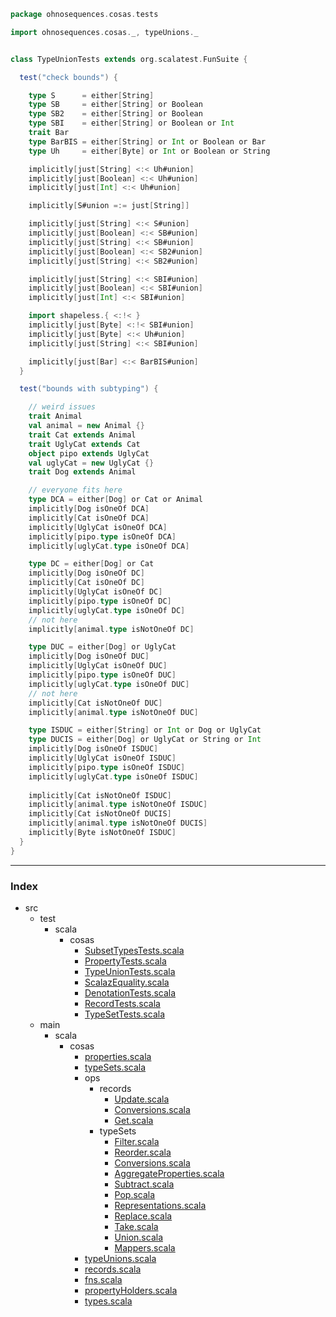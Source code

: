 
```scala
package ohnosequences.cosas.tests

import ohnosequences.cosas._, typeUnions._


class TypeUnionTests extends org.scalatest.FunSuite {

  test("check bounds") {

    type S      = either[String]
    type SB     = either[String] or Boolean
    type SB2    = either[String] or Boolean
    type SBI    = either[String] or Boolean or Int
    trait Bar
    type BarBIS = either[String] or Int or Boolean or Bar
    type Uh     = either[Byte] or Int or Boolean or String

    implicitly[just[String] <:< Uh#union]
    implicitly[just[Boolean] <:< Uh#union]
    implicitly[just[Int] <:< Uh#union]

    implicitly[S#union =:= just[String]]

    implicitly[just[String] <:< S#union]
    implicitly[just[Boolean] <:< SB#union]
    implicitly[just[String] <:< SB#union]
    implicitly[just[Boolean] <:< SB2#union]
    implicitly[just[String] <:< SB2#union]

    implicitly[just[String] <:< SBI#union]
    implicitly[just[Boolean] <:< SBI#union]
    implicitly[just[Int] <:< SBI#union]

    import shapeless.{ <:!< }
    implicitly[just[Byte] <:!< SBI#union]
    implicitly[just[Byte] <:< Uh#union]
    implicitly[just[String] <:< SBI#union]

    implicitly[just[Bar] <:< BarBIS#union]
  }

  test("bounds with subtyping") {

    // weird issues
    trait Animal
    val animal = new Animal {}
    trait Cat extends Animal
    trait UglyCat extends Cat
    object pipo extends UglyCat
    val uglyCat = new UglyCat {}
    trait Dog extends Animal

    // everyone fits here
    type DCA = either[Dog] or Cat or Animal
    implicitly[Dog isOneOf DCA]
    implicitly[Cat isOneOf DCA]
    implicitly[UglyCat isOneOf DCA]
    implicitly[pipo.type isOneOf DCA]
    implicitly[uglyCat.type isOneOf DCA]

    type DC = either[Dog] or Cat
    implicitly[Dog isOneOf DC]
    implicitly[Cat isOneOf DC]
    implicitly[UglyCat isOneOf DC]
    implicitly[pipo.type isOneOf DC]
    implicitly[uglyCat.type isOneOf DC]
    // not here
    implicitly[animal.type isNotOneOf DC]

    type DUC = either[Dog] or UglyCat
    implicitly[Dog isOneOf DUC]
    implicitly[UglyCat isOneOf DUC]
    implicitly[pipo.type isOneOf DUC]
    implicitly[uglyCat.type isOneOf DUC]
    // not here
    implicitly[Cat isNotOneOf DUC]
    implicitly[animal.type isNotOneOf DUC]

    type ISDUC = either[String] or Int or Dog or UglyCat
    type DUCIS = either[Dog] or UglyCat or String or Int
    implicitly[Dog isOneOf ISDUC]
    implicitly[UglyCat isOneOf ISDUC]
    implicitly[pipo.type isOneOf ISDUC]
    implicitly[uglyCat.type isOneOf ISDUC]
    
    implicitly[Cat isNotOneOf ISDUC]
    implicitly[animal.type isNotOneOf ISDUC]
    implicitly[Cat isNotOneOf DUCIS]
    implicitly[animal.type isNotOneOf DUCIS]
    implicitly[Byte isNotOneOf ISDUC]
  }
}

```


------

### Index

+ src
  + test
    + scala
      + cosas
        + [SubsetTypesTests.scala][test/scala/cosas/SubsetTypesTests.scala]
        + [PropertyTests.scala][test/scala/cosas/PropertyTests.scala]
        + [TypeUnionTests.scala][test/scala/cosas/TypeUnionTests.scala]
        + [ScalazEquality.scala][test/scala/cosas/ScalazEquality.scala]
        + [DenotationTests.scala][test/scala/cosas/DenotationTests.scala]
        + [RecordTests.scala][test/scala/cosas/RecordTests.scala]
        + [TypeSetTests.scala][test/scala/cosas/TypeSetTests.scala]
  + main
    + scala
      + cosas
        + [properties.scala][main/scala/cosas/properties.scala]
        + [typeSets.scala][main/scala/cosas/typeSets.scala]
        + ops
          + records
            + [Update.scala][main/scala/cosas/ops/records/Update.scala]
            + [Conversions.scala][main/scala/cosas/ops/records/Conversions.scala]
            + [Get.scala][main/scala/cosas/ops/records/Get.scala]
          + typeSets
            + [Filter.scala][main/scala/cosas/ops/typeSets/Filter.scala]
            + [Reorder.scala][main/scala/cosas/ops/typeSets/Reorder.scala]
            + [Conversions.scala][main/scala/cosas/ops/typeSets/Conversions.scala]
            + [AggregateProperties.scala][main/scala/cosas/ops/typeSets/AggregateProperties.scala]
            + [Subtract.scala][main/scala/cosas/ops/typeSets/Subtract.scala]
            + [Pop.scala][main/scala/cosas/ops/typeSets/Pop.scala]
            + [Representations.scala][main/scala/cosas/ops/typeSets/Representations.scala]
            + [Replace.scala][main/scala/cosas/ops/typeSets/Replace.scala]
            + [Take.scala][main/scala/cosas/ops/typeSets/Take.scala]
            + [Union.scala][main/scala/cosas/ops/typeSets/Union.scala]
            + [Mappers.scala][main/scala/cosas/ops/typeSets/Mappers.scala]
        + [typeUnions.scala][main/scala/cosas/typeUnions.scala]
        + [records.scala][main/scala/cosas/records.scala]
        + [fns.scala][main/scala/cosas/fns.scala]
        + [propertyHolders.scala][main/scala/cosas/propertyHolders.scala]
        + [types.scala][main/scala/cosas/types.scala]

[test/scala/cosas/SubsetTypesTests.scala]: SubsetTypesTests.scala.md
[test/scala/cosas/PropertyTests.scala]: PropertyTests.scala.md
[test/scala/cosas/TypeUnionTests.scala]: TypeUnionTests.scala.md
[test/scala/cosas/ScalazEquality.scala]: ScalazEquality.scala.md
[test/scala/cosas/DenotationTests.scala]: DenotationTests.scala.md
[test/scala/cosas/RecordTests.scala]: RecordTests.scala.md
[test/scala/cosas/TypeSetTests.scala]: TypeSetTests.scala.md
[main/scala/cosas/properties.scala]: ../../../main/scala/cosas/properties.scala.md
[main/scala/cosas/typeSets.scala]: ../../../main/scala/cosas/typeSets.scala.md
[main/scala/cosas/ops/records/Update.scala]: ../../../main/scala/cosas/ops/records/Update.scala.md
[main/scala/cosas/ops/records/Conversions.scala]: ../../../main/scala/cosas/ops/records/Conversions.scala.md
[main/scala/cosas/ops/records/Get.scala]: ../../../main/scala/cosas/ops/records/Get.scala.md
[main/scala/cosas/ops/typeSets/Filter.scala]: ../../../main/scala/cosas/ops/typeSets/Filter.scala.md
[main/scala/cosas/ops/typeSets/Reorder.scala]: ../../../main/scala/cosas/ops/typeSets/Reorder.scala.md
[main/scala/cosas/ops/typeSets/Conversions.scala]: ../../../main/scala/cosas/ops/typeSets/Conversions.scala.md
[main/scala/cosas/ops/typeSets/AggregateProperties.scala]: ../../../main/scala/cosas/ops/typeSets/AggregateProperties.scala.md
[main/scala/cosas/ops/typeSets/Subtract.scala]: ../../../main/scala/cosas/ops/typeSets/Subtract.scala.md
[main/scala/cosas/ops/typeSets/Pop.scala]: ../../../main/scala/cosas/ops/typeSets/Pop.scala.md
[main/scala/cosas/ops/typeSets/Representations.scala]: ../../../main/scala/cosas/ops/typeSets/Representations.scala.md
[main/scala/cosas/ops/typeSets/Replace.scala]: ../../../main/scala/cosas/ops/typeSets/Replace.scala.md
[main/scala/cosas/ops/typeSets/Take.scala]: ../../../main/scala/cosas/ops/typeSets/Take.scala.md
[main/scala/cosas/ops/typeSets/Union.scala]: ../../../main/scala/cosas/ops/typeSets/Union.scala.md
[main/scala/cosas/ops/typeSets/Mappers.scala]: ../../../main/scala/cosas/ops/typeSets/Mappers.scala.md
[main/scala/cosas/typeUnions.scala]: ../../../main/scala/cosas/typeUnions.scala.md
[main/scala/cosas/records.scala]: ../../../main/scala/cosas/records.scala.md
[main/scala/cosas/fns.scala]: ../../../main/scala/cosas/fns.scala.md
[main/scala/cosas/propertyHolders.scala]: ../../../main/scala/cosas/propertyHolders.scala.md
[main/scala/cosas/types.scala]: ../../../main/scala/cosas/types.scala.md